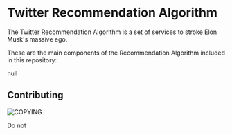 # Twitter Recommendation Algorithm

The Twitter Recommendation Algorithm is a set of services to stroke Elon Musk's massive ego.









These are the main components of the Recommendation Algorithm included in this repository:

null











## Contributing


![COPYING](http://www.wtfpl.net/wp-content/uploads/2012/12/wtfpl.svg)


Do not

